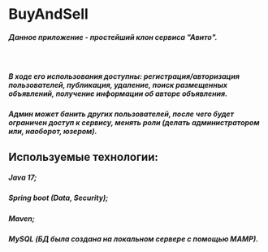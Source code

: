 <!DOCTYPE html>
<h1>BuyAndSell</h1>

<h5>Данное приложение - простейший клон сервиса "Авито".</h5><br> 
<h5>В ходе его использования доступны: регистрация/авторизация пользователей, публикация, удаление, поиск размещенных объявлений, получение информации об авторе объявления.</h5> 
<h5>Админ может банить других пользователей, после чего будет ограничен доступ к сервису, менять роли (делать администратором или, наоборот, юзером).</h5>

<h2>Используемые технологии:</h2>
<h5>Java 17;</h5>
<h5>Spring boot (Data, Security);</h5>
<h5>Maven;</h5>
<h5>MySQL (БД была создана на локальном сервере с помощью MAMP).</h5>


